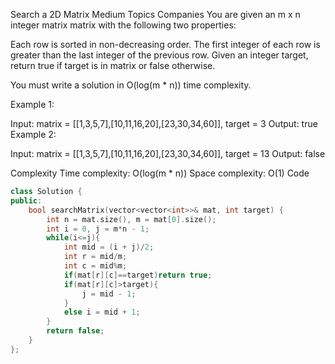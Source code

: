 Search a 2D Matrix
Medium
Topics
Companies
You are given an m x n integer matrix matrix with the following two properties:

Each row is sorted in non-decreasing order.
The first integer of each row is greater than the last integer of the previous row.
Given an integer target, return true if target is in matrix or false otherwise.

You must write a solution in O(log(m * n)) time complexity.

 

Example 1:


Input: matrix = [[1,3,5,7],[10,11,16,20],[23,30,34,60]], target = 3
Output: true
Example 2:


Input: matrix = [[1,3,5,7],[10,11,16,20],[23,30,34,60]], target = 13
Output: false

Complexity
Time complexity: O(log(m * n))
Space complexity: O(1)
Code

```cpp
class Solution {
public:
    bool searchMatrix(vector<vector<int>>& mat, int target) {
        int n = mat.size(), m = mat[0].size();
        int i = 0, j = m*n - 1;
        while(i<=j){
            int mid = (i + j)/2;
            int r = mid/m;
            int c = mid%m;
            if(mat[r][c]==target)return true;
            if(mat[r][c]>target){
                j = mid - 1;
            }
            else i = mid + 1;
        }
        return false;
    }
};
```
